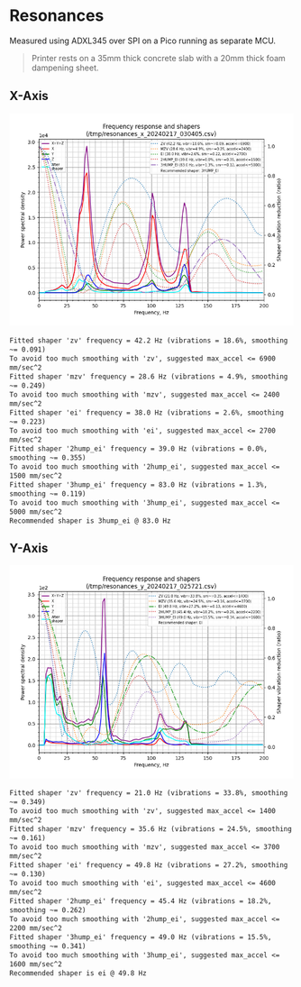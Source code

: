 # Resonances

Measured using ADXL345 over SPI on a Pico running as separate MCU.

> Printer rests on a 35mm thick concrete slab with a 20mm thick foam dampening sheet.

## X-Axis

![shaper_calibrate_x](./shaper_calibrate_x.png)

```
Fitted shaper 'zv' frequency = 42.2 Hz (vibrations = 18.6%, smoothing ~= 0.091)
To avoid too much smoothing with 'zv', suggested max_accel <= 6900 mm/sec^2
Fitted shaper 'mzv' frequency = 28.6 Hz (vibrations = 4.9%, smoothing ~= 0.249)
To avoid too much smoothing with 'mzv', suggested max_accel <= 2400 mm/sec^2
Fitted shaper 'ei' frequency = 38.0 Hz (vibrations = 2.6%, smoothing ~= 0.223)
To avoid too much smoothing with 'ei', suggested max_accel <= 2700 mm/sec^2
Fitted shaper '2hump_ei' frequency = 39.0 Hz (vibrations = 0.0%, smoothing ~= 0.355)
To avoid too much smoothing with '2hump_ei', suggested max_accel <= 1500 mm/sec^2
Fitted shaper '3hump_ei' frequency = 83.0 Hz (vibrations = 1.3%, smoothing ~= 0.119)
To avoid too much smoothing with '3hump_ei', suggested max_accel <= 5000 mm/sec^2
Recommended shaper is 3hump_ei @ 83.0 Hz
```

## Y-Axis

![shaper_calibrate_y](./shaper_calibrate_y.png)

```
Fitted shaper 'zv' frequency = 21.0 Hz (vibrations = 33.8%, smoothing ~= 0.349)
To avoid too much smoothing with 'zv', suggested max_accel <= 1400 mm/sec^2
Fitted shaper 'mzv' frequency = 35.6 Hz (vibrations = 24.5%, smoothing ~= 0.161)
To avoid too much smoothing with 'mzv', suggested max_accel <= 3700 mm/sec^2
Fitted shaper 'ei' frequency = 49.8 Hz (vibrations = 27.2%, smoothing ~= 0.130)
To avoid too much smoothing with 'ei', suggested max_accel <= 4600 mm/sec^2
Fitted shaper '2hump_ei' frequency = 45.4 Hz (vibrations = 18.2%, smoothing ~= 0.262)
To avoid too much smoothing with '2hump_ei', suggested max_accel <= 2200 mm/sec^2
Fitted shaper '3hump_ei' frequency = 49.0 Hz (vibrations = 15.5%, smoothing ~= 0.341)
To avoid too much smoothing with '3hump_ei', suggested max_accel <= 1600 mm/sec^2
Recommended shaper is ei @ 49.8 Hz
```
